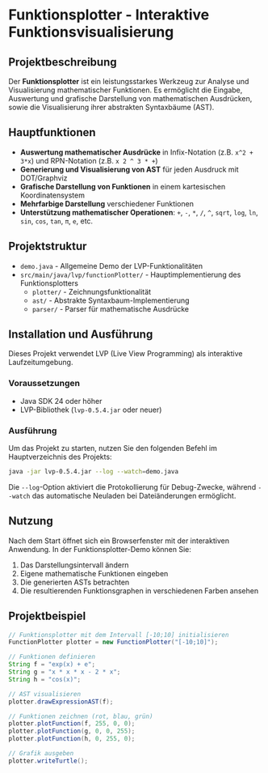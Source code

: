 # Funktionsplotter - Interaktive Funktionsvisualisierung

## Projektbeschreibung
Der **Funktionsplotter** ist ein leistungsstarkes Werkzeug zur Analyse und Visualisierung mathematischer Funktionen. Es ermöglicht die Eingabe, Auswertung und grafische Darstellung von mathematischen Ausdrücken, sowie die Visualisierung ihrer abstrakten Syntaxbäume (AST).

## Hauptfunktionen

- **Auswertung mathematischer Ausdrücke** in Infix-Notation (z.B. `x^2 + 3*x`) und RPN-Notation (z.B. `x 2 ^ 3 * +`)
- **Generierung und Visualisierung von AST** für jeden Ausdruck mit DOT/Graphviz
- **Grafische Darstellung von Funktionen** in einem kartesischen Koordinatensystem
- **Mehrfarbige Darstellung** verschiedener Funktionen
- **Unterstützung mathematischer Operationen**: `+`, `-`, `*`, `/`, `^`, `sqrt`, `log`, `ln`, `sin`, `cos`, `tan`, `π`, `e`, etc.

## Projektstruktur

- `demo.java` - Allgemeine Demo der LVP-Funktionalitäten
- `src/main/java/lvp/functionPlotter/` - Hauptimplementierung des Funktionsplotters
  - `plotter/` - Zeichnungsfunktionalität
  - `ast/` - Abstrakte Syntaxbaum-Implementierung
  - `parser/` - Parser für mathematische Ausdrücke

## Installation und Ausführung

Dieses Projekt verwendet LVP (Live View Programming) als interaktive Laufzeitumgebung.

### Voraussetzungen

- Java SDK 24 oder höher
- LVP-Bibliothek (`lvp-0.5.4.jar` oder neuer)

### Ausführung

Um das Projekt zu starten, nutzen Sie den folgenden Befehl im Hauptverzeichnis des Projekts:

```bash
java -jar lvp-0.5.4.jar --log --watch=demo.java
```

Die `--log`-Option aktiviert die Protokollierung für Debug-Zwecke, während `--watch` das automatische Neuladen bei Dateiänderungen ermöglicht.

## Nutzung

Nach dem Start öffnet sich ein Browserfenster mit der interaktiven Anwendung. In der Funktionsplotter-Demo können Sie:

1. Das Darstellungsintervall ändern
2. Eigene mathematische Funktionen eingeben
3. Die generierten ASTs betrachten
4. Die resultierenden Funktionsgraphen in verschiedenen Farben ansehen

## Projektbeispiel

```java
// Funktionsplotter mit dem Intervall [-10;10] initialisieren
FunctionPlotter plotter = new FunctionPlotter("[-10;10]");

// Funktionen definieren
String f = "exp(x) + e";
String g = "x * x * x - 2 * x";
String h = "cos(x)";

// AST visualisieren
plotter.drawExpressionAST(f);

// Funktionen zeichnen (rot, blau, grün)
plotter.plotFunction(f, 255, 0, 0);
plotter.plotFunction(g, 0, 0, 255);
plotter.plotFunction(h, 0, 255, 0);

// Grafik ausgeben
plotter.writeTurtle();
```